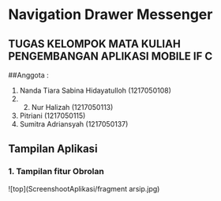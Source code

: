 # Navigation Drawer Messenger
## TUGAS KELOMPOK MATA KULIAH PENGEMBANGAN APLIKASI MOBILE IF C  
##Anggota : 
1. Nanda Tiara Sabina Hidayatulloh (1217050108)
2. 2. Nur Halizah (1217050113) 
3. Pitriani (1217050115) 
4. Sumitra Adriansyah (1217050137)

## Tampilan Aplikasi
### 1. Tampilan fitur **Obrolan**
![top](ScreenshootAplikasi/fragment arsip.jpg)

